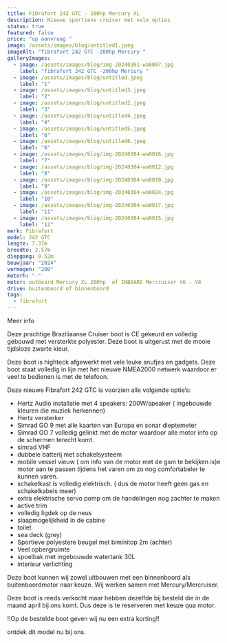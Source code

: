```yaml
---
title: Fibrafort 242 GTC - 200hp Mercury XL
description: Nieuwe sportieve cruiser met vele opties
status: true
featured: false
price: "op aanvraag "
image: /assets/images/blog/untitled1.jpeg
imageAlt: "fibrafort 242 GTC -200hp Mercury "
galleryImages:
  - image: /assets/images/blog/img-20240301-wa0007.jpg
    label: "fibrafort 242 GTC -200hp Mercury "
  - image: /assets/images/blog/untitled.jpeg
    label: "1"
  - image: /assets/images/blog/untitled3.jpeg
    label: "2"
  - image: /assets/images/blog/untitled2.jpeg
    label: "3"
  - image: /assets/images/blog/untitled4.jpeg
    label: "4"
  - image: /assets/images/blog/untitled5.jpeg
    label: "6"
  - image: /assets/images/blog/untitled6.jpeg
    label: "6"
  - image: /assets/images/blog/img-20240304-wa0016.jpg
    label: "7"
  - image: /assets/images/blog/img-20240304-wa0012.jpg
    label: "8"
  - image: /assets/images/blog/img-20240304-wa0010.jpg
    label: "9"
  - image: /assets/images/blog/img-20240304-wa0024.jpg
    label: "10"
  - image: /assets/images/blog/img-20240304-wa0017.jpg
    label: "11"
  - image: /assets/images/blog/img-20240304-wa0015.jpg
    label: "12"
merk: Fibrafort
model: 242 GTC
lengte: 7.37m
breedte: 2.57m
diepgang: 0.52m
bouwjaar: "2024"
vermogen: "200"
motorh: "-"
motor: outboard Mercury XL 200hp  of INBOARD Mercruiser V6 - V8
drive: buitenboord of binnenboord
tags:
  - fibrafort
---
```

Meer info

Deze prachtige Braziliaanse Cruiser boot is CE gekeurd en volledig gebouwd met versterkte polyester. Deze boot is uitgerust met de mooie tijdsloze zwarte kleur. 

Deze boot is highteck afgewerkt met vele leuke snufjes en gadgets. Deze boot staat volledig in lijn met het nieuwe NMEA2000 netwerk waardoor er veel te bedienen is met de telefoon.  

Deze nieuwe Fibrafort 242 GTC is voorzien alle volgende optie’s:

* Hertz Audio installatie met 4 speakers: 200W/speaker ( ingebouwde kleuren die muziek herkennen) 
* Hertz versterker
* Simrad GO 9 met alle kaarten van Europa en sonar dieptemeter
* Simrad GO 7 volledig gelinkt met de motor waardoor alle motor info op de schermen terecht komt. 
* simrad VHF 
* dubbele batterij met schakelsysteem
* mobile vessel vieuw ( om info van de motor met de gsm te bekijken is)e motor aan te passen tijdens het varen om zo nog comfortabeler te kunnen varen. 
* schakelkast is volledig elektrisch. ( dus de motor heeft geen gas en schakelkabels meer)
* extra elektrische servo pomp om de handelingen nog zachter te maken
* active trim 
* volledig ligdek op de neus
* slaapmogelijkheid in de cabine
* toilet
* sea deck (grey) 
* Sportieve polyestere beugel met biminitop 2m (achter)
* Veel opbergruimte
* spoelbak met ingebouwde watertank 30L
* interieur verlichting

Deze boot kunnen wij zowel uitbouwen met een binnenboord als buitenboordmotor naar keuze. Wij werken samen met Mercury/Mercruiser. 

Deze boot is reeds verkocht maar hebben dezelfde bij besteld die in de maand april bij ons komt. Dus deze is te reserveren met keuze qua motor. 

!!Op de bestelde boot geven wij nu een extra korting!!

ontdek dit model nu bij ons.
